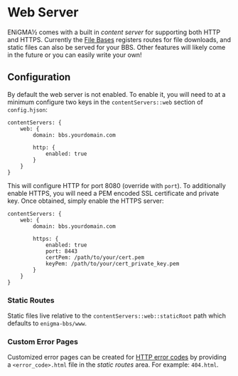 # Web Server
ENiGMA½ comes with a built in *content server* for supporting both HTTP and HTTPS. Currently the [File Bases](file_base.md) registers routes for file downloads, and static files can also be served for your BBS. Other features will likely come in the future or you can easily write your own!

## Configuration
By default the web server is not enabled. To enable it, you will need to at a minimum configure two keys in the `contentServers::web` section of `config.hjson`:

```hjson
contentServers: {
	web: {
		domain: bbs.yourdomain.com

		http: {
			enabled: true
		}
	}
}
```

This will configure HTTP for port 8080 (override with `port`). To additionally enable HTTPS, you will need a PEM encoded SSL certificate and private key. Once obtained, simply enable the HTTPS server:
```hjson
contentServers: {
	web: {
		domain: bbs.yourdomain.com

		https: {
			enabled: true
			port: 8443
			certPem: /path/to/your/cert.pem
			keyPem: /path/to/your/cert_private_key.pem
		}
	}
}
```

### Static Routes
Static files live relative to the `contentServers::web::staticRoot` path which defaults to `enigma-bbs/www`. 

### Custom Error Pages
Customized error pages can be created for [HTTP error codes](https://en.wikipedia.org/wiki/List_of_HTTP_status_codes#4xx_Client_Error) by providing a `<error_code>.html` file in the *static routes* area. For example: `404.html`.
